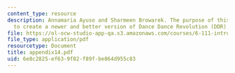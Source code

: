 ```yaml
---
content_type: resource
description: Annamaria Ayuso and Sharmeen Browarek. The purpose of this project is
  to create a newer and better version of Dance Dance Revolution (DDR).
file: https://ol-ocw-studio-app-qa.s3.amazonaws.com/courses/6-111-introductory-digital-systems-laboratory-spring-2006/6e8c2825ef639f82f89fbe864d955c83_appendix14.pdf
file_type: application/pdf
resourcetype: Document
title: appendix14.pdf
uid: 6e8c2825-ef63-9f82-f89f-be864d955c83
---
```


